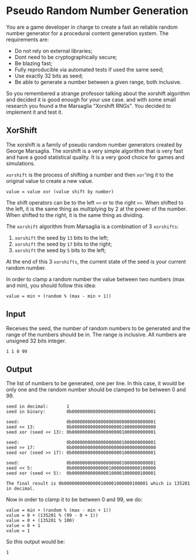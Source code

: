 # Pseudo Random Number Generation

You are a game developer in charge to create a fast an reliable random number generator for a procedural content generation system. The requirements are:

- Do not rely on external libraries;
- Dont need to be cryptographically secure;
- Be blazing fast;
- Fully reproducible via automated tests if used the same seed;
- Use exactly 32 bits as seed;
- Be able to generate a number between a given range, both inclusive.

So you remembered a strange professor talking about the xorshift algorithm and decided it is good enough for your use case. and with some small research you found a the Marsaglia "Xorshift RNGs". You decided to implement it and test it.

## XorShift

The xorshift is a family of pseudo random number generators created by George Marsaglia. The xorshift is a very simple algorithm that is very fast and have a good statistical quality. It is a very good choice for games and simulations.

`xorshift` is the process of shifting a number and then `xor`'ing it to the original value to create a new value. 

```value = value xor (value shift by number)```

The shift operators can be to the left `<<` or to the right `>>`. When shifted to the left, it is the same thing as multiplying by 2 at the power of the number. When shifted to the right, it is the same thing as dividing.

The `xorshift` algorithm from Marsaglia is a combination of 3 `xorshifts`: 

1. `xorshift` the seed by `13` bits to the left;
2. `xorshift` the seed by `17` bits to the right;
3. `xorshift` the seed by `5` bits to the left; 

At the end of this 3 `xorshifts`, the current state of the seed is your current random number.

In order to clamp a random number the value between two numbers (max and min), you should follow this idea:

```value = min + (random % (max - min + 1))```

## Input

Receives the seed, the number of random numbers to be generated and the range of the numbers should be in. The range is inclusive. All numbers are unsigned 32 bits integer.

```
1 1 0 99
```

## Output

The list of numbers to be generated, one per line. In this case, it would be only one and the random number should be clamped to be between 0 and 99.

```text
seed in decimal:       1
seed in binary:        0b00000000000000000000000000000001 

seed:                  0b00000000000000000000000000000001
seed << 13:            0b00000000000000000001000000000000
seed xor (seed << 13): 0b00000000000000000001000000000001

seed:                  0b00000000000000000001000000000001
seed >> 17:            0b00000000000000000000000000000000
seed xor (seed >> 17): 0b00000000000000000001000000000001

seed:                  0b00000000000000000001000000000001
seed << 5:             0b00000000000000100000000000100000
seed xor (seed << 5):  0b00000000000000100001000000100001

The final result is 0b00000000000000100001000000100001 which is 135201 in decimal.
```

Now in order to clamp it to be between 0 and 99, we do:

```text
value = min + (random % (max - min + 1))
value = 0 + (135201 % (99 - 0 + 1))
value = 0 + (135201 % 100)
value = 0 + 1
value = 1
```

So this output would be:

```text
1
```
